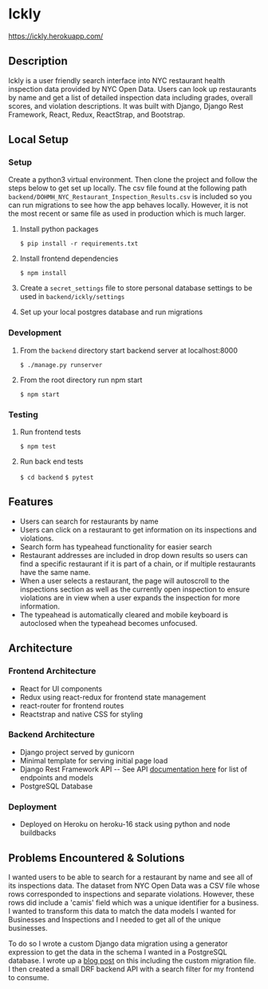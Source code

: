 # Ickly

https://ickly.herokuapp.com/

## Description
Ickly is a user friendly search interface into NYC restaurant health inspection data provided by NYC Open Data.
Users can look up restaurants by name and get a list of detailed inspection data including grades, overall scores, and violation descriptions. It was built with Django, Django Rest Framework, React, Redux, ReactStrap, and Bootstrap.

## Local Setup

### Setup
Create a python3 virtual environment. Then clone the project and follow the steps below to get set up locally. The csv file found at the following path `backend/DOHMH_NYC_Restaurant_Inspection_Results.csv` is included so you can run migrations to see how the app behaves locally. However, it is not the most recent or same file as used in production which is much larger.

1. Install python packages

   `$ pip install -r requirements.txt`

2. Install frontend dependencies

   `$ npm install`

3. Create a `secret_settings` file to store personal database settings
   to be used in `backend/ickly/settings`

4. Set up your local postgres database and run migrations

### Development

1. From the `backend` directory start backend server at localhost:8000

   `$ ./manage.py runserver`

2. From the root directory run npm start

   `$ npm start`

### Testing

1. Run frontend tests

   `$ npm test`

2. Run back end tests

   `$ cd backend`
   `$ pytest`

## Features
- Users can search for restaurants by name
- Users can click on a restaurant to get information on its inspections and violations.
- Search form has typeahead functionality for easier search
- Restaurant addresses are included in drop down results so users can find a specific restaurant if it is part of a chain, or if multiple restaurants have the same name.
- When a user selects a restaurant, the page will autoscroll to the inspections section as well as the currently open inspection to ensure violations are in view when a user expands the inspection for more information.
- The typeahead is automatically cleared and mobile keyboard is autoclosed when the typeahead becomes unfocused.


## Architecture
### Frontend Architecture
- React for UI components
- Redux using react-redux for frontend state management
- react-router for frontend routes
- Reactstrap and native CSS for styling


### Backend Architecture
- Django project served by gunicorn
- Minimal template for serving initial page load
- Django Rest Framework API -- See API [documentation here](https://ickly.herokuapp.com/swagger/) for list of endpoints and models
- PostgreSQL Database

### Deployment
- Deployed on Heroku on heroku-16 stack using python and node buildbacks

## Problems Encountered & Solutions

I wanted users to be able to search for a restaurant by name and see all of its inspections data. The dataset from NYC Open Data was a CSV file whose rows corresponded to inspections and separate violations. However, these rows did include a 'camis' field which was a unique identifier for a business. I wanted to transform this data to match the data models I wanted for Businesses and Inspections and I needed to get all of the unique businesses.

To do so I wrote a custom Django data migration using a generator expression to get the data in the schema I wanted in a PostgreSQL database. I wrote up a [blog post](https://dev.to/guin/writing-a-django-data-migration-with-real-world-example-40m) on this including the custom migration file. I then created a small DRF backend API with a search filter for my frontend to consume.

